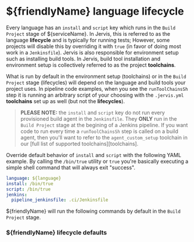 # ${friendlyName} language lifecycle

Every language has an `install` and `script` key which runs in the `Build Project` stage of ${serviceName}.  In Jervis, this is referred to as the language **lifecycle** and is typically for running tests; However, some projects will disable this by overriding it with `true` (in favor of doing most work in a `Jenkinsfile`).  Jervis is also responsible for environment setup such as installing build tools.  In Jervis, build tool installation and environment setup is collectively referred to as the project **toolchains**.

What is run by default in the environment setup (toolchains) or in the `Build Project` stage (lifecycles) will depend on the language and build tools your project uses.  In pipeline code examples, when you see the `runToolChainsSh` step it is running an arbitrary script of your choosing with the `.jervis.yml` **toolchains** set up as well (but not the **lifecycles**).

> **PLEASE NOTE:** the `install` and `script` key do not run every provisioned build agent in the `Jenkinsfile`.  They **ONLY** run in the `Build Project` stage at the begining of a Jenkins pipeline.  If you want code to run every time a `runToolChainsSh` step is called on a build agent, then you'll want to refer to the `agent_custom_setup` toolchain in our [full list of supported toolchains][toolchains].

Override default behavior of `install` and `script` with the following YAML example.  By calling the `/bin/true` utility or `true` you're basically executing a simple shell command that will always exit "success".

```yaml
language: ${language}
install: /bin/true
script: /bin/true
jenkins:
  pipeline_jenkinsfile: .ci/Jenkinsfile
```

${friendlyName} will run the following commands by default in the `Build Project` stage.

### ${friendlyName} lifecycle defaults
